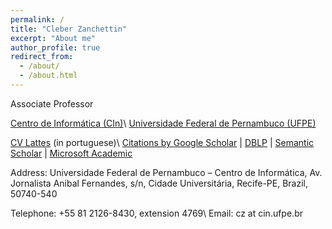 ```yaml
---
permalink: /
title: "Cleber Zanchettin"
excerpt: "About me"
author_profile: true
redirect_from: 
  - /about/
  - /about.html
---
```


Associate Professor

[Centro de Informática (CIn)](www.cin.ufpe.br)\\
[Universidade Federal de Pernambuco (UFPE)](www.ufpe.br)


[CV Lattes]() (in portuguese)\\
[Citations by Google Scholar](https://scholar.google.com/citations?user=Xs-elnEAAAAJ&hl=en) | [DBLP](https://dblp.org/pid/75/5629.html) | [Semantic Scholar](https://www.semanticscholar.org/search?q=Cleber+Zanchettin) | [Microsoft Academic](https://academic.microsoft.com/author/1866277110)



Address:
Universidade Federal de Pernambuco – Centro de Informática, Av. Jornalista Anibal Fernandes, s/n, Cidade Universitária, Recife-PE, Brazil, 50740-540

Telephone: +55 81 2126-8430, extension 4769\\
Email: cz at cin.ufpe.br